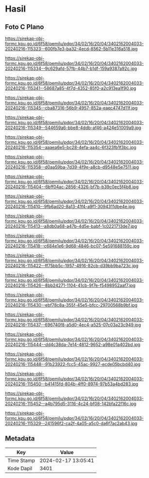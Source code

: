 # Hasil

## Foto C Plano

https://sirekap-obj-formc.kpu.go.id/6f58/pemilu/pdpr/34/02/16/20/04/3402162004033-20240216-115323--600fb7e3-ba32-4ecd-8562-5b11e316a518.jpg

https://sirekap-obj-formc.kpu.go.id/6f58/pemilu/pdpr/34/02/16/20/04/3402162004033-20240216-115334--9c629afd-57fb-44b7-b1df-159a9387a92c.jpg

https://sirekap-obj-formc.kpu.go.id/6f58/pemilu/pdpr/34/02/16/20/04/3402162004033-20240216-115341--58687a85-4f7d-4352-85f0-a2c913ea1f90.jpg

https://sirekap-obj-formc.kpu.go.id/6f58/pemilu/pdpr/34/02/16/20/04/3402162004033-20240216-115345--cba87316-56b9-4957-852a-eaec4747d11f.jpg

https://sirekap-obj-formc.kpu.go.id/6f58/pemilu/pdpr/34/02/16/20/04/3402162004033-20240216-115349--544659a6-bbe8-4ddb-af46-a424e51009a9.jpg

https://sirekap-obj-formc.kpu.go.id/6f58/pemilu/pdpr/34/02/16/20/04/3402162004033-20240216-115354--aaaea6e5-bc28-4efa-aa4c-6f323fb1f3bc.jpg

https://sirekap-obj-formc.kpu.go.id/6f58/pemilu/pdpr/34/02/16/20/04/3402162004033-20240216-115358--d0aa59ba-7d39-4f9e-a8cb-d9548e5e7511.jpg

https://sirekap-obj-formc.kpu.go.id/6f58/pemilu/pdpr/34/02/16/20/04/3402162004033-20240216-115404--6bff04ac-2856-4326-bf7b-b39c0ec5f4b8.jpg

https://sirekap-obj-formc.kpu.go.id/6f58/pemilu/pdpr/34/02/16/20/04/3402162004033-20240216-115410--9fb6ad20-8a13-41f4-a9f1-3094311dbe4e.jpg

https://sirekap-obj-formc.kpu.go.id/6f58/pemilu/pdpr/34/02/16/20/04/3402162004033-20240216-115413--a8db0a68-a47b-4d5e-babf-1c0221713de7.jpg

https://sirekap-obj-formc.kpu.go.id/6f58/pemilu/pdpr/34/02/16/20/04/3402162004033-20240216-115418--c684e1e6-9d68-4846-bc07-5e591688159c.jpg

https://sirekap-obj-formc.kpu.go.id/6f58/pemilu/pdpr/34/02/16/20/04/3402162004033-20240216-115422--ff75bb5c-1957-4916-82cb-d39bb9ba723c.jpg

https://sirekap-obj-formc.kpu.go.id/6f58/pemilu/pdpr/34/02/16/20/04/3402162004033-20240216-115426--8bb24271-1104-41cb-9f7e-f5498952aaf7.jpg

https://sirekap-obj-formc.kpu.go.id/6f58/pemilu/pdpr/34/02/16/20/04/3402162004033-20240216-115430--ebf78c8a-355f-45e5-bfcc-29700568b9bf.jpg

https://sirekap-obj-formc.kpu.go.id/6f58/pemilu/pdpr/34/02/16/20/04/3402162004033-20240216-115437--696740f8-a5d0-4ec4-a525-07c03a23c949.jpg

https://sirekap-obj-formc.kpu.go.id/6f58/pemilu/pdpr/34/02/16/20/04/3402162004033-20240216-115444--dd4c38da-7e14-4812-9652-a98e01a402bd.jpg

https://sirekap-obj-formc.kpu.go.id/6f58/pemilu/pdpr/34/02/16/20/04/3402162004033-20240216-115448--91b23922-fcc5-45ac-9927-ecde05bcbd40.jpg

https://sirekap-obj-formc.kpu.go.id/6f58/pemilu/pdpr/34/02/16/20/04/3402162004033-20240216-115450--b41415fd-804b-4ff0-8974-97b53a4bd283.jpg

https://sirekap-obj-formc.kpu.go.id/6f58/pemilu/pdpr/34/02/16/20/04/3402162004033-20240216-115452--a4b795d5-3116-4c24-bf08-142bfa22f16c.jpg

https://sirekap-obj-formc.kpu.go.id/6f58/pemilu/pdpr/34/02/16/20/04/3402162004033-20240216-115329--241596f2-ca2f-4a05-a5c0-da6f7ac2ab43.jpg


## Metadata

| Key        | Value               |
| ---------- | ------------------- |
| Time Stamp | 2024-02-17 13:05:41 |
| Kode Dapil | 3401                |



